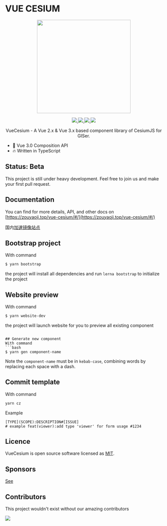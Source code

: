 <!--
 * @Author: zouyaoji@https://github.com/zouyaoji
 * @Date: 2021-09-03 16:57:27
 * @LastEditTime: 2021-11-19 21:07:42
 * @LastEditors: zouyaoji
 * @Description:
 * @FilePath: \vue-cesium@next\README.md
-->

# VUE CESIUM

<p align="center">
  <img width="300px" src="https://zouyaoji.top/vue-cesium/favicon.png">
</p>

<p align="center">
  <a href="https://github.com/zouyaoji/vue-cesium/actions/workflows/publish-npm.yml" target="_blank">
    <img src="https://img.shields.io/github/workflow/status/zouyaoji/vue-cesium/Publish%20to%20NPM%20registry?style=plastic">
  </a>
  <a href="https://www.npmjs.com/package/vue-cesium" target="_blank">
    <img src="https://img.shields.io/npm/v/vue-cesium/next?style=plastic">
  </a>
  <a href="https://npmcharts.com/compare/vue-cesium?minimal=true" target="_blank">
    <img src="https://img.shields.io/npm/dm/vue-cesium?style=plastic">
  </a>
  <a href="https://github.com/zouyaoji/vue-cesium/blob/dev/LICENSE" target="_blank">
    <img src="https://img.shields.io/github/license/zouyaoji/vue-cesium?style=plastic">
  </a>
  <!-- <a href="https://coveralls.io/github/zouyaoji/vue-cesium?branch=dev" target="_blank">
    <img src="https://img.shields.io/coveralls/github/zouyaoji/vue-cesium?style=plastic">
  </a> -->
  <br>
</p>

<p align="center">VueCesium - A Vue 2.x & Vue 3.x based component library of CesiumJS for GISer.</p>

- 💪 Vue 3.0 Composition API
- 🔥 Written in TypeScript

## Status: Beta

This project is still under heavy development. Feel free to join us and make your first pull request.

## Documentation

You can find for more details, API, and other docs on [https://zouyaoji.top/vue-cesium/#/](https://zouyaoji.top/vue-cesium/#/)

国内[加速镜像站点](https://zouyaoji.gitee.io/vue-cesium/)

## Bootstrap project

With command

```bash
$ yarn bootstrap
```

the project will install all dependencies and run `lerna bootstrap` to initialize the project

## Website preview

With command

```bash
$ yarn website-dev
```

the project will launch website for you to preview all existing component

````

## Generate new component
With command
```bash
$ yarn gen component-name
````

Note the `component-name` must be in `kebab-case`, combining words by replacing each space with a dash.

## Commit template

With command

```bash
yarn cz
```

Example

```
[TYPE](SCOPE):DESCRIPTION#[ISSUE]
# example feat(viewer):add type 'viewer' for form usage #1234
```

## Licence

VueCesium is open source software licensed as
[MIT](https://github.com/zouyaoji/vue-cesium/blob/master/LICENSE).

## Sponsors

[See](https://zouyaoji.top/vue-cesium/#/en-US/donations)

## Contributors

This project wouldn't exist without our amazing contributors

<a href="https://github.com/zouyaoji/vue-cesium/graphs/contributors">
  <img src="https://contrib.rocks/image?repo=zouyaoji/vue-cesium" />
</a>
